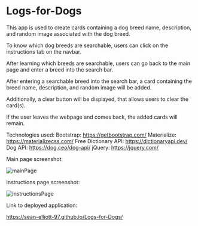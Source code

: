 # Logs-for-Dogs

This app is used to create cards containing a dog breed name, description, and random image associated with the dog breed.

To know which dog breeds are searchable, users can click on the instructions tab on the navbar.

After learning which breeds are searchable, users can go back to the main page and enter a breed into the search bar.

After entering a searchable breed into the search bar, a card containing the breed name, description, and random image will be added. 

Additionally, a clear button will be displayed, that allows users to clear the card(s).

If the user leaves the webpage and comes back, the added cards will remain.

Technologies used:
Bootstrap: https://getbootstrap.com/
Materialize: https://materializecss.com/
Free Dictionary API: https://dictionaryapi.dev/
Dog API: https://dog.ceo/dog-api/
jQuery: https://jquery.com/


Main page screenshot:

![mainPage](https://user-images.githubusercontent.com/89947920/139471430-dd6f8cd6-e265-428a-9de7-49a4c93f390c.png)
 
Instructions page screenshot:

![instructionsPage](https://user-images.githubusercontent.com/89947920/139471455-967a8456-2773-43a5-a159-5ddc04e8b97b.png)

Link to deployed application:

https://sean-elliott-97.github.io/Logs-for-Dogs/
